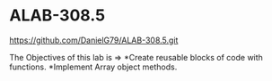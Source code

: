 # ALAB-308.5

https://github.com/DanielG79/ALAB-308.5.git

The Objectives of this lab is =>
*Create reusable blocks of code with functions.
*Implement Array object methods.
